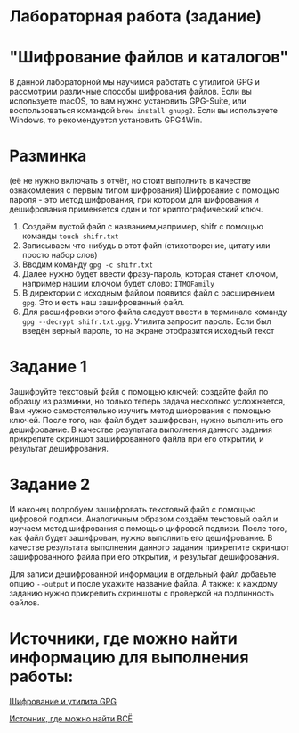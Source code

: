# Лабораторная работа (задание)
# "Шифрование файлов и каталогов"

В данной лабораторной мы научимся работать с утилитой GPG и рассмотрим различные способы шифрования файлов.
Если вы используете macOS, то вам нужно установить GPG-Suite, или воспользоваться командой `brew install gnupg2`. Если вы используете Windows, то рекомендуется установить GPG4Win.

# Разминка
(её не нужно включать в отчёт, но стоит выполнить в качестве ознакомления с первым типом шифрования)
Шифрование с помощью пароля - это метод шифрования, при котором для шифрования и дешифрования применяется один и тот криптографический ключ.

1. Создаём пустой файл с названием,например, shifr с помощью команды `touch shifr.txt`
2. Записываем что-нибудь в этот файл (стихотворение, цитату или просто набор слов)
3. Вводим команду `gpg -c shifr.txt`
4. Далее нужно будет ввести фразу-пароль, которая станет ключом, например нашим ключом будет слово: `ITMOFamily`
5. В директории с исходным файлом появится файл с расширением `gpg`. Это и есть наш зашифрованный файл.
6. Для расшифровки этого файла следует ввести в терминале команду `gpg --decrypt shifr.txt.gpg`. Утилита запросит пароль. Если был введён верный пароль, то на экране отобразится исходный текст

# Задание 1
Зашифруйте текстовый файл с помощью ключей: создайте файл по образцу из разминки, но только теперь задача несколько усложняется, Вам нужно самостоятельно изучить метод шифрования с помощью ключей. После того, как файл будет зашифрован, нужно выполнить его дешифрование.
В качестве результата выполнения данного задания прикрепите скриншот зашифрованного файла при его открытии, и результат дешифрования.

# Задание 2
И наконец попробуем зашифровать текстовый файл с помощью цифровой подписи.
Аналогичным образом создаём текстовый файл и изучаем метод шифрования с помощью цифровой подписи. После того, как файл будет зашифрован, нужно выполнить его дешифрование.
В качестве результата выполнения данного задания прикрепите скриншот зашифрованного файла при его открытии, и результат дешифрования.

Для записи дешифрованной информации в отдельный файл добавьте опцию `--output` и после укажите название файла.
А также: к каждому заданию нужно прикрепить скриншоты с проверкой на подлинность файлов.

# Источники, где можно найти информацию для выполнения работы:
[Шифрование и утилита GPG](https://habr.com/ru/articles/659755/)

[Источник, где можно найти ВСЁ](https://www.google.ru/?hl=ru)
